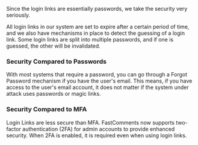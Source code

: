 Since the login links are essentially passwords, we take the security very seriously.

All login links in our system are set to expire after a certain period of time, and we also have mechanisms in place to detect
the guessing of a login link. Some login links are split into multiple passwords, and if one is guessed,
the other will be invalidated.

### Security Compared to Passwords

With most systems that require a password, you can go through a Forgot Password mechanism
if you have the user's email. This means, if you have access to the user's email account,
it does not matter if the system under attack uses passwords or magic links.

### Security Compared to MFA

Login Links are less secure than MFA. FastComments now supports two-factor authentication (2FA)
for admin accounts to provide enhanced security. When 2FA is enabled, it is required even when using login links.
